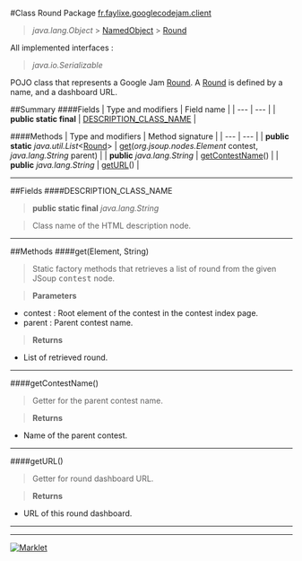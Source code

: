 #Class Round
Package [fr.faylixe.googlecodejam.client](README.md)<br>

> *java.lang.Object* > [NamedObject](common/NamedObject.md) > [Round](Round.md)

All implemented interfaces :
> *java.io.Serializable*

POJO class that represents a Google Jam [Round](Round.md).
 A [Round](Round.md) is defined by a name, and a dashboard
 URL.

##Summary
####Fields
| Type and modifiers | Field name |
| --- | --- |
| **public static final** | [DESCRIPTION_CLASS_NAME](#description_class_name) |

####Methods
| Type and modifiers | Method signature |
| --- | --- |
| **public static** *java.util.List*<[Round](Round.md)> | [get](#getelement-string)(*org.jsoup.nodes.Element* contest, *java.lang.String* parent) |
| **public** *java.lang.String* | [getContestName](#getcontestname)() |
| **public** *java.lang.String* | [getURL](#geturl)() |

---


##Fields
####DESCRIPTION_CLASS_NAME
> **public static final** *java.lang.String*

> Class name of the HTML description node.

---


##Methods
####get(Element, String)
> Static factory methods that retrieves a list of round
 from the given JSoup <tt>contest</tt> node.

> **Parameters**
* contest : Root element of the contest in the contest index page.
* parent : Parent contest name.

> **Returns**
* List of retrieved round.


---

####getContestName()
> Getter for the parent contest name.

> **Returns**
* Name of the parent contest.


---

####getURL()
> Getter for round dashboard URL.

> **Returns**
* URL of this round dashboard.


---

---

[![Marklet](https://img.shields.io/badge/Generated%20by-Marklet-green.svg)](https://github.com/Faylixe/marklet)